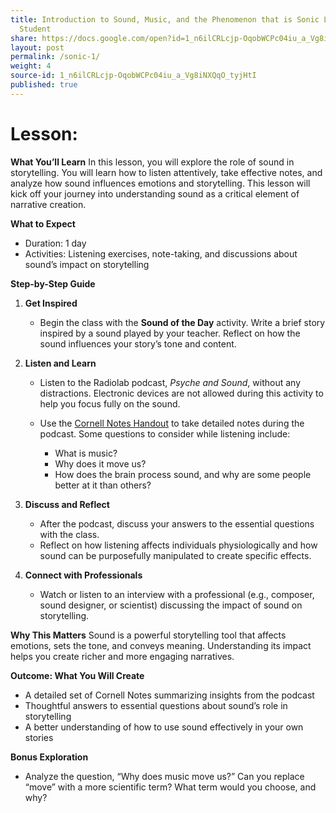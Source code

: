 ```yaml
---
title: Introduction to Sound, Music, and the Phenomenon that is Sonic Language -
  Student
share: https://docs.google.com/open?id=1_n6ilCRLcjp-OqobWCPc04iu_a_Vg8iNXQqO_tyjHtI
layout: post
permalink: /sonic-1/
weight: 4
source-id: 1_n6ilCRLcjp-OqobWCPc04iu_a_Vg8iNXQqO_tyjHtI
published: true
---
```

# Lesson:

<!--StartFragment-->

**What You’ll Learn** In this lesson, you will explore the role of sound in storytelling. You will learn how to listen attentively, take effective notes, and analyze how sound influences emotions and storytelling. This lesson will kick off your journey into understanding sound as a critical element of narrative creation.

**What to Expect**

* Duration: 1 day
* Activities: Listening exercises, note-taking, and discussions about sound’s impact on storytelling

**Step-by-Step Guide**

1. **Get Inspired**

   * Begin the class with the **Sound of the Day** activity. Write a brief story inspired by a sound played by your teacher. Reflect on how the sound influences your story’s tone and content.
2. **Listen and Learn**

   * Listen to the Radiolab podcast, *Psyche and Sound*, without any distractions. Electronic devices are not allowed during this activity to help you focus fully on the sound.
   * Use the [Cornell Notes Handout](https://drive.google.com/open?id=1Kyf1MC4igp7Lp1TiMAbRyUKmHjOvdiLVtugP91m6Gf0) to take detailed notes during the podcast. Some questions to consider while listening include:

     * What is music?
     * Why does it move us?
     * How does the brain process sound, and why are some people better at it than others?
3. **Discuss and Reflect**

   * After the podcast, discuss your answers to the essential questions with the class.
   * Reflect on how listening affects individuals physiologically and how sound can be purposefully manipulated to create specific effects.
4. **Connect with Professionals**

   * Watch or listen to an interview with a professional (e.g., composer, sound designer, or scientist) discussing the impact of sound on storytelling.

**Why This Matters** Sound is a powerful storytelling tool that affects emotions, sets the tone, and conveys meaning. Understanding its impact helps you create richer and more engaging narratives.

**Outcome: What You Will Create**

* A detailed set of Cornell Notes summarizing insights from the podcast
* Thoughtful answers to essential questions about sound’s role in storytelling
* A better understanding of how to use sound effectively in your own stories

**Bonus Exploration**

* Analyze the question, “Why does music move us?” Can you replace “move” with a more scientific term? What term would you choose, and why?

<!--EndFragment-->